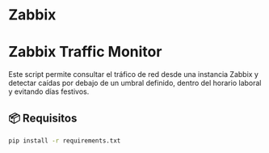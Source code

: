# Zabbix
# Zabbix Traffic Monitor

Este script permite consultar el tráfico de red desde una instancia Zabbix y detectar caídas por debajo de un umbral definido, dentro del horario laboral y evitando días festivos.

## 📦 Requisitos

```bash
pip install -r requirements.txt

